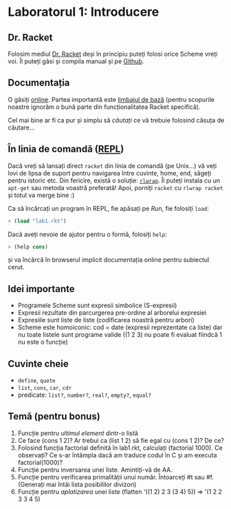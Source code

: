 # Laboratorul 1: Introducere

## Dr. Racket
Folosim mediul [Dr. Racket](http://racket-lang.org/download/) deși în principiu puteți folosi orice Scheme vreți voi. Îl puteți găsi și compila manual și pe [Github](https://github.com/plt/racket).

## Documentația
O găsiți [online](http://docs.racket-lang.org/). Partea importantă este [limbajul de bază](http://docs.racket-lang.org/reference/index.html) (pentru scopurile noastre ignorăm o bună parte din funcționalitatea Racket specifică).

Cel mai bine ar fi ca pur și simplu să *căutați* ce vă trebuie folosind căsuța de căutare...

## În linia de comandă ([REPL](http://en.wikipedia.org/wiki/Read%E2%80%93eval%E2%80%93print_loop))
Dacă vreți să lansați direct `racket` din linia de comandă (pe Unix...) vă veți lovi de lipsa de suport pentru navigarea între cuvinte, home, end, săgeți pentru istoric etc.
Din fericire, există o soluție: [`rlwrap`](http://freecode.com/projects/rlwrap). Îl puteți instala cu un `apt-get` sau metoda voastră preferată!
Apoi, porniți `racket` cu `rlwrap racket` și totul va merge bine :)

Ca să încărcați un program în REPL, fie apăsați pe *Run*, fie folosiți `load`:

```scheme
> (load "lab1.rkt")
```

Dacă aveți nevoie de ajutor pentru o formă, folosiți `help`:

```scheme
> (help cons)
```

și va încărcă în browserul implicit documentația online pentru subiectul cerut.
        
## Idei importante
* Programele Scheme sunt expresii simbolice (S-expresii)
* Expresii rezultate din parcurgerea pre-ordine al arborelui expresiei
* Expresiile sunt liste de liste (codificarea noastră pentru arbori)
* Scheme este homoiconic: cod = date (expresii reprezentate ca liste) dar nu
  toate listele sunt programe valide ((1 2 3) nu poate fi evaluat fiindcă 1 nu este
  o funcție)
  
## Cuvinte cheie
* `define`, `quote`
* `list`, `cons`, `car`, `cdr`
* predicate: `list?`, `number?`, `real?`, `empty?`, `equal?` 

## Temă (pentru bonus)
1. Funcție pentru *ultimul element* dintr-o listă
1. Ce face (cons 1 2)? Ar trebui ca (list 1 2) să fie egal cu (cons 1 2)? De ce?
1. Folosind funcția factorial definită în lab1.rkt, calculați (factorial 1000). Ce observați? Ce s-ar întâmpla dacă am traduce codul în C și am executa factorial(1000)?
1. Funcție pentru inversarea unei liste. Amintiți-vă de AA.
1. Funcție pentru verificarea primalității unui număr. Întoarceți #t sau #f. (Generați mai întâi lista posibililor divizori)
1. Funcție pentru *aplatizarea* unei liste (flatten '((1 2) 2 3 (3 4) 5)) => '(1 2 2 3 3 4 5) 

